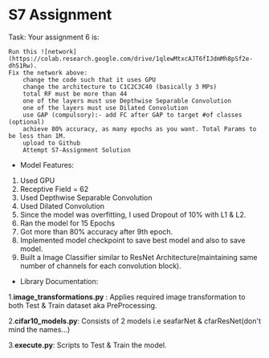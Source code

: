 # S7 Assignment

Task: Your assignment 6 is:

    Run this ![network](https://colab.research.google.com/drive/1qlewMtxcAJT6fIJdmMh8pSf2e-dh51Rw).  
    Fix the network above:
        change the code such that it uses GPU
        change the architecture to C1C2C3C40 (basically 3 MPs)
        total RF must be more than 44
        one of the layers must use Depthwise Separable Convolution
        one of the layers must use Dilated Convolution
        use GAP (compulsory):- add FC after GAP to target #of classes (optional)
        achieve 80% accuracy, as many epochs as you want. Total Params to be less than 1M. 
        upload to Github
        Attempt S7-Assignment Solution
        
        
* Model Features:

1. Used GPU
2. Receptive Field = 62
3. Used Depthwise Separable Convolution
4. Used Dilated Convolution
5. Since the model was overfitting, I used Dropout of 10% with L1 & L2.
6. Ran the model for 15 Epochs
7. Got more than 80% accuracy after 9th epoch.
8. Implemented model checkpoint to save best model and also to save model.
9. Built a Image Classifier similar to ResNet Architecture(maintaining same number of channels for each convolution block).


* Library Documentation:

1.**image_transformations.py** : Applies required image transformation to both Test & Train dataset aka PreProcessing.

2.**cifar10_models.py**: Consists of 2 models i.e seafarNet & cfarResNet(don't mind the names...)

3.**execute.py**: Scripts to Test & Train the model.




